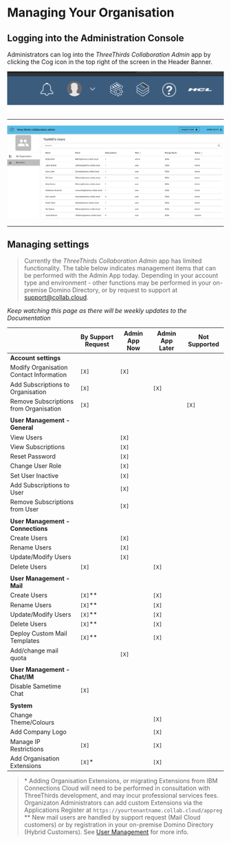 # Managing Your Organisation

## Logging into the Administration Console

Administrators can log into the _ThreeThirds Collaboration Admin_ app by clicking the Cog icon in the top right of the screen in the Header Banner.

<img src="/assets/images/screen-shots/admin/admin-cog.png" alt="Admin Link" />

---

<img src="/assets/images/screen-shots/admin/admin-app-1.png" alt="Admin App" />

---

## Managing settings

> Currently the _ThreeThirds Collaboration Admin_ app has limited functionality. The table below indicates management items that can be performed with the Admin App today.
> Depending in your account type and environment - other functions may be performed in your on-premise Domino Directory, or by request to support at [support@collab.cloud](mailto:support@collab.cloud).

_Keep watching this page as there will be weekly updates to the Documentation_

|                                         | By Support Request | Admin App Now | Admin App Later | Not Supported |
| --------------------------------------- | ------------------ | ------------- | --------------- | ------------- |
| <strong>Account settings</strong>       |                    |               |                 |               |
| Modify Organisation Contact Information | `[X]`              | `[X]`         |                 |               |
| Add Subscriptions to Organisation       | `[X]`              |               | `[X]`           |               |
| Remove Subscriptions from Organisation  | `[X]`              |               |                 | `[X]`         |
|                                         |                    |               |                 |               |
| <strong>User Management - General</strong> |                    |               |                 |               |
| View Users                              |                    | `[X]`         |                 |               |
| View Subscriptions                      |                    | `[X]`         |                 |               |
| Reset Password                          |                    | `[X]`         |                 |               |
| Change User Role                        |                    | `[X]`         |                 |               |
| Set User Inactive                       |                    | `[X]`         |                 |               |
| Add Subscriptions to User               |                    | `[X]`         |                 |               |
| Remove Subscriptions from User          |                    | `[X]`         |                 |               |
|                                         |                    |               |                 |               |
| <strong>User Management - Connections</strong> |                    |               |                 |               |
| Create Users                            |                    | `[X]`         |                 |               |
| Rename Users                            |                    | `[X]`         |                 |               |
| Update/Modify Users                     |                    | `[X]`         |                 |               |
| Delete Users                            | `[X]`              |               | `[X]`           |               |
|                                         |                    |               |                 |               |
| <strong>User Management - Mail</strong> |                    |               |                 |               |
| Create Users                            | `[X]`\**           |               | `[X]`           |               |
| Rename Users                            | `[X]`\**           |               | `[X]`           |               |
| Update/Modify Users                     | `[X]`\**           |               | `[X]`           |               |
| Delete Users                            | `[X]`\**           |               | `[X]`           |               |
| Deploy Custom Mail Templates            | `[X]`\**           |               | `[X]`           |               |
| Add/change mail quota                   |                    | `[X]`         |                 |               |
|                                         |                    |               |                 |               |
| <strong>User Management - Chat/IM</strong> |                    |               |                 |               |
| Disable Sametime Chat                   | `[X]`              |               |                 |               |
|                                         |                    |               |                 |               |
| <strong>System</strong>                 |                    |               |                 |               |
| Change Theme/Colours                    |                    |               | `[X]`           |               |
| Add Company Logo                        |                    |               | `[X]`           |               |
| Manage IP Restrictions                  | `[X]`              |               | `[X]`           |               |
| Add Organisation Extensions             | `[X]`\*            |               | `[X]`           |               |

> \* Adding Organisation Extensions, or migrating Extensions from IBM Connections Cloud will need to be performed in consultation with ThreeThirds development, and may incur professional services fees. <br />
> Organizaton Administrators can add custom Extensions via the Applications Register at `https://yourtenantname.collab.cloud/appreg`  <br />
> \** New mail users are handled by support request (Mail Cloud customers) or by registration in your on-premise Domino Directory (Hybrid Customers). See [User Management](https://docs.collab.cloud/admin/manage-users/) for more info.
